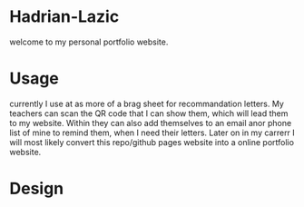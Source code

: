 # Hadrian-Lazic
welcome to my personal portfolio website.

# Usage
currently I use at as more of a brag sheet for recommandation letters. My teachers can scan the QR code that I can show them, which will lead them to my website. Within they can also add themselves to an email anor phone list of mine to remind them, when I need their letters. Later on in my carrerr I will most likely convert this repo/github pages website into a online portfolio website.

# Design
